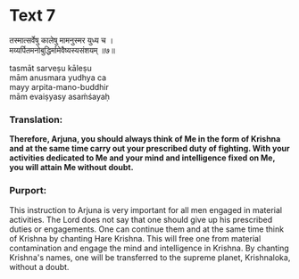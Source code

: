 # Text 7

तस्मात्सर्वेषु कालेषु मामनुस्मर युध्य च ।  
मय्यर्पितमनोबुद्धिर्मामेवैष्यस्यसंशयम् ॥७॥

tasmāt sarveṣu kāleṣu  
mām anusmara yudhya ca  
mayy arpita-mano-buddhir  
mām evaiṣyasy asaḿśayaḥ



### Translation:

**Therefore, Arjuna, you should always think of Me in the form of Krishna and at the same time carry out your prescribed duty of fighting. With your activities dedicated to Me and your mind and intelligence fixed on Me, you will attain Me without doubt.**

### Purport:

This instruction to Arjuna is very important for all men engaged in material activities. The Lord does not say that one should give up his prescribed duties or engagements. One can continue them and at the same time think of Krishna by chanting Hare Krishna. This will free one from material contamination and engage the mind and intelligence in Krishna. By chanting Krishna's names, one will be transferred to the supreme planet, Krishnaloka, without a doubt.